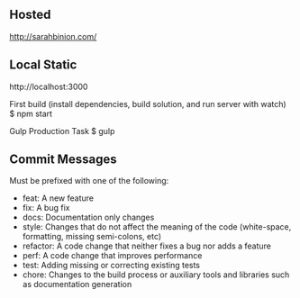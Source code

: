 
## Hosted

http://sarahbinion.com/

## Local Static

http://localhost:3000

First build (install dependencies, build solution, and run server with watch)
$ npm start

Gulp Production Task
$ gulp

## Commit Messages

Must be prefixed with one of the following:
* feat: A new feature
* fix: A bug fix
* docs: Documentation only changes
* style: Changes that do not affect the meaning of the code (white-space, formatting, missing semi-colons, etc)
* refactor: A code change that neither fixes a bug nor adds a feature
* perf: A code change that improves performance
* test: Adding missing or correcting existing tests
* chore: Changes to the build process or auxiliary tools and libraries such as documentation generation